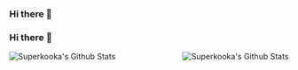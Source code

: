 ### Hi there 👋

<!--
**x0rld/x0rld** is a ✨ _special_ ✨ repository because its `README.md` (this file) appears on your GitHub profile.

Here are some ideas to get you started:

- 🔭 I’m currently working on ...
- 🌱 I’m currently learning ...
- 👯 I’m looking to collaborate on ...
- 🤔 I’m looking for help with ...
- 💬 Ask me about ...
- 📫 How to reach me: ...
- 😄 Pronouns: ...
- ⚡ Fun fact: ...
-->
### Hi there :wave:

<img align="left" alt="Superkooka's Github Stats" src="https://github-readme-stats.vercel.app/api/top-langs/?username=x0rld&show_icons=true&hide_border=true" />
<img align="right" alt="Superkooka's Github Stats" src="https://github-readme-stats.vercel.app/api?username=x0rld&show_icons=true&hide_border=true" />
